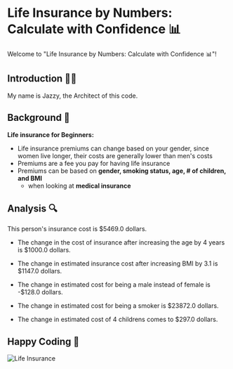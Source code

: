 
# Life Insurance by Numbers: Calculate with Confidence 📊

Welcome to "Life Insurance by Numbers: Calculate with Confidence 📊"!

## Introduction 👩‍💻

My name is Jazzy, the Architect of this code.

## Background  🧠
**Life insurance for Beginners:**
  - Life insurance premiums can change based on your gender, since women live longer, their costs are generally lower than men's costs
  - Premiums are a fee you pay for having life insurance
  - Premiums can be based on **gender, smoking status, age, # of children, and BMI**
    - when looking at **medical insurance**

## Analysis 🔍
This person's insurance cost is $5469.0 dollars.

- The change in the cost of insurance after increasing the age by 4 years is $1000.0 dollars.

- The change in estimated insurance cost after increasing BMI by 3.1 is $1147.0 dollars.

- The change in estimated cost for being a male instead of female is -$128.0 dollars.

- The change in estimated cost for being a smoker is $23872.0 dollars.

- The change in estimated cost of 4 childrens comes to $297.0 dollars.


## Happy Coding 🎉

![Life Insurance](https://images.unsplash.com/photo-1637763723578-79a4ca9225f7?w=800&auto=format&fit=crop&q=60&ixlib=rb-4.0.3&ixid=M3wxMjA3fDB8MHxzZWFyY2h8N3x8aW5zdXJhbmNlfGVufDB8MHwwfHx8Mg%3D%3D)
